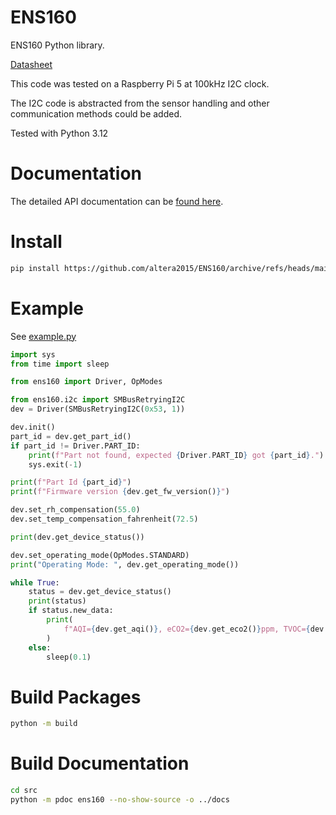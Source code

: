 # ENS160
ENS160 Python library.

[Datasheet](https://www.sciosense.com/wp-content/uploads/2023/12/ENS160-Datasheet.pdf)

This code was tested on a Raspberry Pi 5 at 100kHz I2C clock.

The I2C code is abstracted from the sensor handling and
other communication methods could be added.

Tested with Python 3.12

# Documentation

The detailed API documentation can be [found here](https://altera2015.github.io/ENS160/ens160.html).

# Install

```sh
pip install https://github.com/altera2015/ENS160/archive/refs/heads/main.zip
```

# Example

See [example.py](https://github.com/altera2015/ENS160/blob/main/tests/example.py)

```python
import sys
from time import sleep

from ens160 import Driver, OpModes

from ens160.i2c import SMBusRetryingI2C
dev = Driver(SMBusRetryingI2C(0x53, 1))

dev.init()
part_id = dev.get_part_id()
if part_id != Driver.PART_ID:
    print(f"Part not found, expected {Driver.PART_ID} got {part_id}.")
    sys.exit(-1)

print(f"Part Id {part_id}")
print(f"Firmware version {dev.get_fw_version()}")

dev.set_rh_compensation(55.0)
dev.set_temp_compensation_fahrenheit(72.5)

print(dev.get_device_status())

dev.set_operating_mode(OpModes.STANDARD)
print("Operating Mode: ", dev.get_operating_mode())

while True:
    status = dev.get_device_status()
    print(status)
    if status.new_data:
        print(
            f"AQI={dev.get_aqi()}, eCO2={dev.get_eco2()}ppm, TVOC={dev.get_tvoc()}ppb"
        )
    else:
        sleep(0.1)

```


# Build Packages

```sh
python -m build
```

# Build Documentation

```sh
cd src
python -m pdoc ens160 --no-show-source -o ../docs
```
